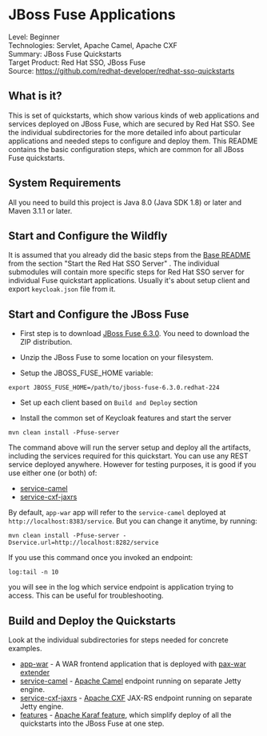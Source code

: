 JBoss Fuse Applications
=======================

Level: Beginner  
Technologies: Servlet, Apache Camel, Apache CXF  
Summary: JBoss Fuse Quickstarts  
Target Product: Red Hat SSO, JBoss Fuse  
Source: <https://github.com/redhat-developer/redhat-sso-quickstarts>  


What is it?
-----------

This is set of quickstarts, which show various kinds of web applications and services deployed on JBoss Fuse, which are secured by Red Hat SSO. See the individual subdirectories
for the more detailed info about particular applications and needed steps to configure and deploy them. This README contains the basic configuration steps, which 
are common for all JBoss Fuse quickstarts.


System Requirements
-------------------

All you need to build this project is Java 8.0 (Java SDK 1.8) or later and Maven 3.1.1 or later.

Start and Configure the Wildfly
-------------------------------

It is assumed that you already did the basic steps from the [Base README](../README.md) from the section "Start the Red Hat SSO Server" .
The individual submodules will contain more specific steps for Red Hat SSO server for individual Fuse quickstart applications. Usually it's about setup client 
and export `keycloak.json` file from it.

Start and Configure the JBoss Fuse
----------------------------------
* First step is to download [JBoss Fuse 6.3.0](https://developers.redhat.com/products/fuse/download/). You need to download the ZIP distribution.

* Unzip the JBoss Fuse to some location on your filesystem.

* Setup the JBOSS_FUSE_HOME variable:

```
export JBOSS_FUSE_HOME=/path/to/jboss-fuse-6.3.0.redhat-224
```

* Set up each client based on `Build and Deploy` section

* Install the common set of Keycloak features and start the server
```
mvn clean install -Pfuse-server
```

The command above will run the server setup and deploy all the artifacts, including the services required for this quickstart. You can use any REST service deployed anywhere. However for testing purposes, it is good if you use either one (or both) of:

* [service-camel](../service-camel/README.md)
* [service-cxf-jaxrs](../service-cxf-jaxrs/README.md)

By default, `app-war` app will refer to the `service-camel` deployed at `http://localhost:8383/service`. But you can change it anytime, by running:

```
mvn clean install -Pfuse-server -Dservice.url=http://localhost:8282/service
```

If you use this command once you invoked an endpoint:
```
log:tail -n 10
```
you will see in the log which service endpoint is application trying to access. This can be useful for troubleshooting.

Build and Deploy the Quickstarts
--------------------------------

Look at the individual subdirectories for steps needed for concrete examples.

* [app-war](app-war/README.md) - A WAR frontend application that is deployed with [pax-war extender](https://ops4j1.jira.com/wiki/display/ops4j/Pax+Web+Extender+-+War)
* [service-camel](service-camel/README.md) - [Apache Camel](http://camel.apache.org/) endpoint running on separate Jetty engine.
* [service-cxf-jaxrs](service-cxf-jaxrs/README.md) - [Apache CXF](http://cxf.apache.org/) JAX-RS endpoint running on separate Jetty engine.
* [features](features/README.md) - [Apache Karaf feature](https://karaf.apache.org/manual/latest-2.x/users-guide/provisioning.html), which simplify deploy of all the quickstarts into the JBoss Fuse at one step.
